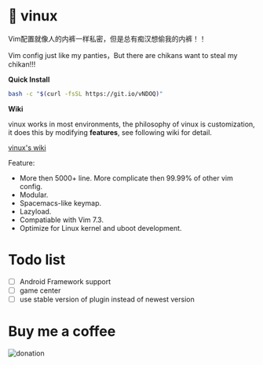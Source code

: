 # 🍎 vinux

Vim配置就像人的内裤一样私密，但是总有痴汉想偷我的内裤！！

Vim config just like my panties，But there are chikans want to steal my chikan!!! 

**Quick Install**

```bash
bash -c "$(curl -fsSL https://git.io/vNDOQ)"
```

**Wiki**

vinux works in most environments, the philosophy of vinux is customization,  it does this by modifying **features**, see following wiki for detail.

[vinux's wiki](https://github.com/tracyone/vinux/wiki)


Feature:

- More then 5000+ line. More complicate then 99.99% of other vim config.
- Modular.
- Spacemacs-like keymap.
- Lazyload.
- Compatiable with Vim 7.3.
- Optimize for Linux kernel and uboot development.

# Todo list

- [ ] Android Framework support
- [ ] game center
- [ ] use stable version of plugin instead of newest version

# Buy me a coffee

![donation](https://cloud.githubusercontent.com/assets/4246425/24827592/553bc732-1c7f-11e7-8207-284cccbc2e5c.jpg)
